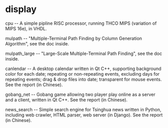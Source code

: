 # display

cpu -- A simple pipline RISC processor, running THCO MIPS (variation of MIPS 16e), in VHDL.

mulpath -- "Multiple-Terminal Path Finding by Column Generation Algorithm", see the doc inside.

mulpath_large -- "Large-Scale Multiple-Terminal Path Finding", see the doc inside.

canlendar -- A desktop calendar written in Qt C++, supporting background color for each date; repeating or non-repeating events, excluding days for repeating events; drag & drop files into date; transparent for mouse events. See the report (in Chinese).

gobang_net -- Gobang game allowing two player play online as a server and a client, written in Qt C++. See the report (in Chinese).

news_search -- Simple search engine for Tsinghua news written in Python, including web crawler, HTML parser, web server (in Django). See the report (in Chinese).
